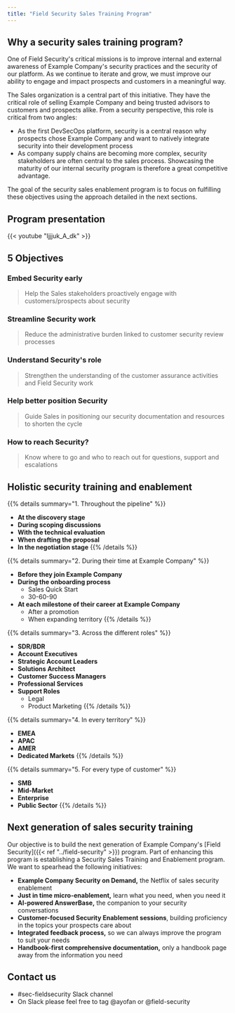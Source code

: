 ```yaml
---
title: "Field Security Sales Training Program"
---
```


## Why a security sales training program?

One of Field Security's critical missions is to improve internal and external awareness of Example Company's security practices and the security of our platform. As we continue to iterate and grow, we must improve our ability to engage and impact prospects and customers in a meaningful way.

The Sales organization is a central part of this initiative. They have the critical role of selling Example Company and being trusted advisors to customers and prospects alike. From a security perspective, this role is critical from two angles:

- As the first DevSecOps platform, security is a central reason why prospects chose Example Company and want to natively integrate security into their development process
- As company supply chains are becoming more complex, security stakeholders are often central to the sales process. Showcasing the maturity of our internal security program is therefore a great competitive advantage.

The goal of the security sales enablement program is to focus on fulfilling these objectives using the approach detailed in the next sections.

## Program presentation

{{< youtube "Ijjjuk_A_dk" >}}

## 5 Objectives

### Embed Security early

> Help the Sales stakeholders proactively engage with customers/prospects about security

### Streamline Security work

> Reduce the administrative burden linked to customer security review processes

### Understand Security's role

> Strengthen the understanding of the customer assurance activities and Field Security work

### Help better position Security

> Guide Sales in positioning our security documentation and resources to shorten the cycle

### How to reach Security?

> Know where to go and who to reach out for questions, support and escalations

## Holistic security training and enablement

{{% details summary="1. Throughout the pipeline" %}}

- **At the discovery stage**
- **During scoping discussions**
- **With the technical evaluation**
- **When drafting the proposal**
- **In the negotiation stage**
{{% /details %}}

{{% details summary="2. During their time at Example Company" %}}

- **Before they join Example Company**
- **During the onboarding process**
  - Sales Quick Start
  - 30-60-90
- **At each milestone of their career at Example Company**
  - After a promotion
  - When expanding territory
{{% /details %}}

{{% details summary="3. Across the different roles" %}}

- **SDR/BDR**
- **Account Executives**
- **Strategic Account Leaders**
- **Solutions Architect**
- **Customer Success Managers**
- **Professional Services**
- **Support Roles**
  - Legal
  - Product Marketing
{{% /details %}}

{{% details summary="4. In every territory" %}}

- **EMEA**
- **APAC**
- **AMER**
- **Dedicated Markets**
{{% /details %}}

{{% details summary="5. For every type of customer" %}}

- **SMB**
- **Mid-Market**
- **Enterprise**
- **Public Sector**
{{% /details %}}

## Next generation of sales security training

Our objective is to build the next generation of Example Company's [Field Security]({{< ref "../field-security" >}}) program. Part of enhancing this program is establishing a Security Sales Training and Enablement program. We want to spearhead the following initiatives:

- **Example Company Security on Demand,** the Netflix of sales security enablement
- **Just in time micro-enablement,** learn what you need, when you need it
- **AI-powered AnswerBase,** the companion to your security conversations
- **Customer-focused Security Enablement sessions**, building proficiency in the topics your prospects care about
- **Integrated feedback process,** so we can always improve the program to suit your needs
- **Handbook-first comprehensive documentation,** only a handbook page away from the information you need

## Contact us

- #sec-fieldsecurity Slack channel
- On Slack please feel free to tag @ayofan or @field-security
